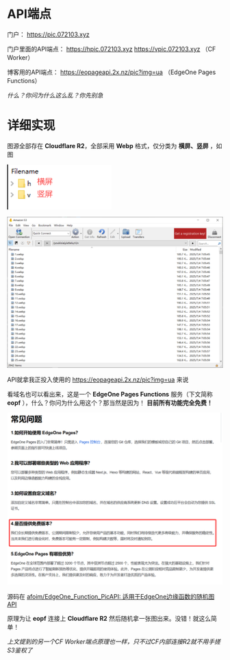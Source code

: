 
# API端点

门户： https://pic.072103.xyz

门户里面的API端点： https://hpic.072103.xyz https://vpic.072103.xyz （CF Worker）

博客用的API端点： https://eopageapi.2x.nz/pic?img=ua （EdgeOne Pages Functions）

*什么？你问为什么这么乱？你先别急*

# 详细实现

图源全部存在 **Cloudflare R2**，全部采用 **Webp** 格式，仅分类为 **横屏、竖屏** ，如图

![](../assets/images/2025-08-31-04-13-08-image.png)

![](../assets/images/2025-08-31-04-13-17-image.png)

API就拿我正投入使用的 https://eopageapi.2x.nz/pic?img=ua 来说

看域名也可以看出来，这是一个 **EdgeOne Pages Functions** 服务（下文简称 **eopf** ），什么？你问为什么用这个？那当然是因为！ **目前所有功能完全免费！**

![](../assets/images/2025-08-31-04-18-45-image.png)

源码在 [afoim/EdgeOne_Function_PicAPI: 适用于EdgeOne边缘函数的随机图API](https://github.com/afoim/EdgeOne_Function_PicAPI)

原理为让 **eopf** 连接上 **Cloudflare R2** 然后随机拿一张图出来。没错！就这么简单！

*上文提到的另一个CF Worker端点原理也一样，只不过CF内部连接R2就不用手搓S3鉴权了*
